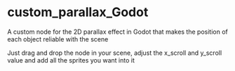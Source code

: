 # custom_parallax_Godot
A custom node for the 2D parallax effect in Godot that makes the position of each object reliable with the scene

Just drag and drop the node in your scene, adjust the x_scroll and y_scroll value and add all the sprites you want into it
